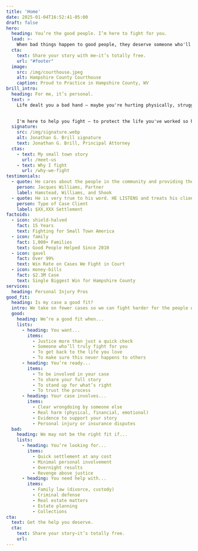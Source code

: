 ```yaml
---
title: 'Home'
date: 2025-01-04T16:52:41-05:00
draft: false
hero:
  heading: You’re the good people. I’m here to fight for you.
  lead: >-
    When bad things happen to good people, they deserve someone who'll fight for them with everything they've got–a hometown lawyer who knows exactly what's at stake and won't stop until we make it right.
  cta:
    text: Share your story with me–it’s totally free.
    url: "#footer"
  image:
    src: /img/courthouse.jpeg
    alt: Hampshire County Courthouse
    caption: Proud to Practice in Hampshire County, WV
brill_intro:
  heading: For me, it’s personal.
  text: >
    Life dealt you a bad hand – maybe you're hurting physically, struggling financially, or some big insurance company is pushing you around like you don't matter. You're good people. You deserve better. And I won't stand for it.

    
    I'm here to help you fight – to protect the life you've worked so hard to build and get you back to the life you love. Just a hometown lawyer lending a hand when you need it most.
  signature:
    src: /img/signature.webp
    alt: Jonathan G. Brill signature
    text: Jonathan G. Brill, Principal Attorney
  ctas:
    - text: My small town story
      url: /meet-us
    - text: Why I fight
      url: /why-we-fight
testimonials:
  - quote: He cares about the people in the community and providing them with quality representation.
    person: Jacques Williams, Partner
    label: Hamstead, Williams, and Shook
  - quote: He is very true to his word. HE LISTENS and treats his clients with much respect.
    person: Type of Case Client
    label: $XX,XXX Settlement
factoids:
  - icon: shield-halved
    fact: 15 Years
    text: Fighting for Small Town America
  - icon: family
    fact: 1,000+ Families
    text: Good People Helped Since 2010
  - icon: gavel
    fact: Over 99%
    text: Win Rate on Cases We Fight in Court
  - icon: money-bills
    fact: $2.3M Case
    text: Single Biggest Win for Hampshire County
services:
  heading: Personal Injury Pros
good_fit:
  heading: Is my case a good fit?
  intro: We take on fewer cases so we can fight harder for the people we serve. Let's talk about your case and see if we're meant to fight this battle together. If it sounds like there may be a fit, let's have an honest conversation about your case. You take 24 hours to think it over, we'll do the same – then we'll both know if it's right.
  good:
    heading: We’re a good fit when...
    lists:
      - heading: You want...
        items:
          - Justice more than just a quick check
          - Someone who’ll truly fight for you
          - To get back to the life you love
          - To make sure this never happens to others
      - heading: You’re ready...
        items:
          - To be involved in your case
          - To share your full story
          - To stand up for what’s right
          - To trust the process
      - heading: Your case involves...
        items:
          - Clear wrongdoing by someone else
          - Real harm (physical, financial, emotional)
          - Evidence to support your story
          - Personal injury or insurance disputes
  bad:
    heading: We may not be the right fit if...
    lists:
      - heading: You’re looking for...
        items:
          - Quick settlement at any cost
          - Minimal personal involvement
          - Overnight results
          - Revenge above justice
      - heading: You need help with...
        items:
          - Family law (divorce, custody)
          - Criminal defense
          - Real estate matters
          - Estate planning
          - Collections
cta:
  text: Get the help you deserve.
  cta:
    text: Share your story–it’s totally free.
    url:
---
```

